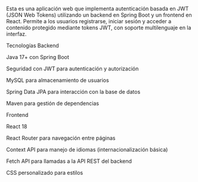 Esta es una aplicación web que implementa autenticación basada en JWT (JSON Web Tokens) utilizando un backend en Spring Boot y un frontend en React. Permite a los usuarios registrarse, iniciar sesión y acceder a contenido protegido mediante tokens JWT, con soporte multilenguaje en la interfaz.

Tecnologías
Backend

Java 17+ con Spring Boot

Seguridad con JWT para autenticación y autorización

MySQL para almacenamiento de usuarios

Spring Data JPA para interacción con la base de datos

Maven para gestión de dependencias

Frontend

React 18

React Router para navegación entre páginas

Context API para manejo de idiomas (internacionalización básica)

Fetch API para llamadas a la API REST del backend

CSS personalizado para estilos
